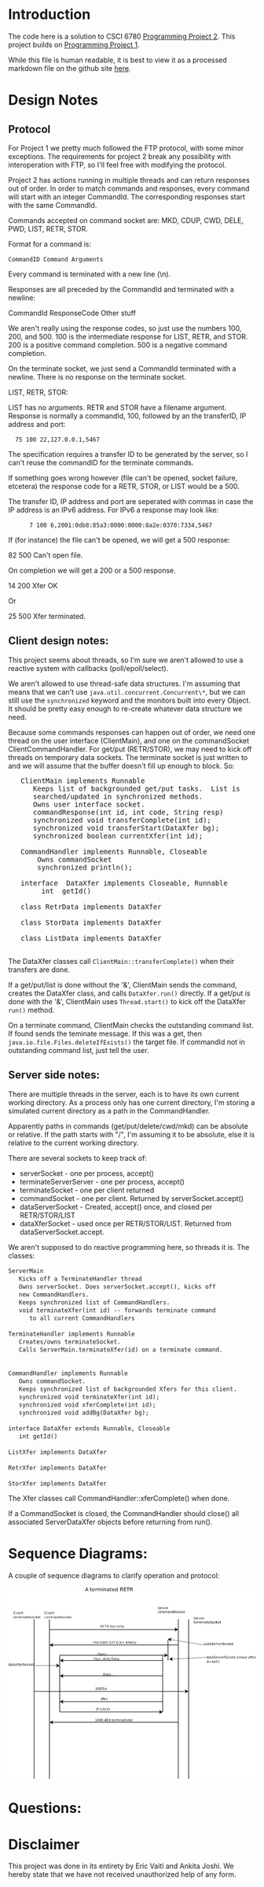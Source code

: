 Introduction
============

The code here is a solution to CSCI 6780 [Programming Project
2](./docs/Programming-Project2.pdf). This project builds on
[Programming Project 1](./docs/Programming-Project1.pdf).

While this file is human readable, it is best to view it as a
processed markdown file on the github site
[here](https://github.com/evaitl/6780p2).


Design Notes
============


## Protocol


For Project 1 we pretty much followed the FTP protocol, with some
minor exceptions.  The requirements for project 2 break any
possibility with interoperation with FTP, so I'll feel free with
modifying the protocol.

Project 2 has actions running in multiple threads and can return
responses out of order. In order to match commands and responses,
every command will start with an integer CommandId.  The corresponding
responses start with the same CommandId.

Commands accepted on command socket are: MKD, CDUP, CWD, DELE,
PWD, LIST, RETR, STOR.

Format for a command is:

    CommandID Command Arguments

Every command is terminated with a new line (\n).

Responses are all preceded by the CommandId and terminated with a newline: 

   CommandId ResponseCode  Other stuff

We aren't really using the response codes, so just use the numbers
100, 200, and 500. 100 is the intermediate response for LIST, RETR,
and STOR. 200 is a positive command completion. 500 is a negative
command completion.

On the terminate socket, we just send a CommandId terminated with a
newline. There is no response on the terminate socket. 

LIST, RETR, STOR:

LIST has no arguments. RETR and STOR have a filename argument.
Response is normally a commandId, 100, followed by an the transferID,
IP address and port:

	  75 100 22,127.0.0.1,5467

The specification requires a transfer ID to be generated by the
server, so I can't reuse the commandID for the terminate commands. 

If something goes wrong however (file can't be opened, socket failure,
etcetera) the response code for a RETR, STOR, or LIST would be a 500.

The transfer ID, IP address and port are seperated with commas in
case the IP address is an IPv6 address. For IPv6 a response may look
like:

          7 100 6,2001:0db8:85a3:0000:0000:8a2e:0370:7334,5467

If (for instance) the file can't be opened, we will get a 500 response:

   82 500 Can't open file. 

On completion we will get a 200 or a 500 response.

   14 200 Xfer OK

Or

   25 500 Xfer terminated. 


## Client design notes:

This project seems about threads, so I'm sure we aren't allowed to use
a reactive system with callbacks (poll/epoll/select). 

We aren't allowed to use thread-safe data structures. I'm assuming
that means that we can't use `java.util.concurrent.Concurrent\*`, but
we can still use the `synchronized` keyword and the monitors built
into every Object.  It should be pretty easy enough to re-create
whatever data structure we need.

Because some commands responses can happen out of order, we need one
thread on the user interface (ClientMain), and one on the
commandSocket ClientCommandHandler.  For get/put (RETR/STOR), we may
need to kick off threads on temporary data sockets. The terminate
socket is just written to and we will assume that the buffer doesn't
fill up enough to block. So:

<pre>
   ClientMain implements Runnable   
      Keeps list of backgrounded get/put tasks.  List is
      searched/updated in synchronized methods.
      Owns user interface socket.
      commandResponse(int id, int code, String resp)      
      synchronized void transferComplete(int id);
      synchronized void transferStart(DataXfer bg);
      synchronized boolean currentXfer(int id);
      
   CommandHandler implements Runnable, Closeable
       Owns commandSocket
       synchronized println();

   interface  DataXfer implements Closeable, Runnable
        int  getId()

   class RetrData implements DataXfer

   class StorData implements DataXfer

   class ListData implements DataXfer

</pre>

The DataXfer classes call `ClientMain::transferComplete()` when their
transfers are done.

If a get/put/list is done without the '&', ClientMain sends the
command, creates the DataXfer class, and calls `DataXfer.run()`
directly. If a get/put is done with the '&', ClientMain uses
`Thread.start()` to kick off the DataXfer `run()` method.

On a terminate command, ClientMain checks the outstanding command
list. If found sends the teminate message. If this was a get, then
`java.io.file.Files.deleteIfExists()` the target file.  If commandId
not in outstanding command list, just tell the user.


## Server side notes:

There are multiple threads in the server, each is to have its own
current working directory. As a process only has one current
directory, I'm storing a simulated current directory as a path in the
CommandHandler.

Apparently paths in commands (get/put/delete/cwd/mkd) can be absolute
or relative. If the path starts with "/", I'm assuming it to be
absolute, else it is relative to the current working directory.

There are several sockets to keep track of:

* serverSocket - one per process, accept()
* terminateServerServer - one per process, accept()
* terminateSocket - one per client returned 
* commandSocket - one per client. Returned by serverSocket.accept()
* dataServerSocket - Created, accept() once, and closed per RETR/STOR/LIST
* dataXferSocket - used once per RETR/STOR/LIST. Returned from
  dataServerSocket.accept.

We aren't supposed to do reactive programming here, so threads it
is. The classes:

    ServerMain
       Kicks off a TerminateHandler thread
       Owns serverSocket. Does serverSocket.accept(), kicks off
       new CommandHandlers.
       Keeps synchronized list of CommandHandlers.
       void terminateXfer(int id) -- forwards terminate command
          to all current CommandHandlers      

    TerminateHandler implements Runnable
       Creates/owns terminateSocket.
       Calls ServerMain.terminateXfer(id) on a terminate command. 


    CommandHandler implements Runnable
       Owns commandSocket.
       Keeps synchronized list of backgrounded Xfers for this client.
       synchronized void terminateXfer(int id);
       synchronized void xferComplete(int id);
       synchronized void addBg(DataXfer bg);

    interface DataXfer extends Runnable, Closeable
       int getId()

    ListXfer implements DataXfer

    RetrXfer implements DataXfer

    StorXfer implements DataXfer
    
The Xfer classes call CommandHandler::xferComplete() when done.

If a CommandSocket is closed, the CommandHandler should close() all
associated ServerDataXfer objects before returning from run().


Sequence Diagrams:
==================

A couple of sequence diagrams to clarify operation and protocol:

![Terminated RETR](docs/retr_term.png)


Questions:
==========




Disclaimer
==========

This project was done in its entirety by Eric Vaitl and Ankita
Joshi. We hereby state that we have not received unauthorized help of
any form.

